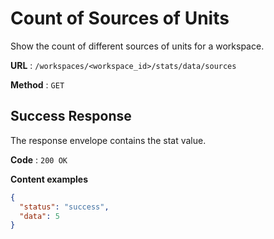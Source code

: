 # Count of Sources of Units

Show the count of different sources of units for a workspace.

**URL** : `/workspaces/<workspace_id>/stats/data/sources`

**Method** : `GET`

## Success Response

The response envelope contains the stat value.

**Code** : `200 OK`

**Content examples**

```json
{
  "status": "success",
  "data": 5
}
```
